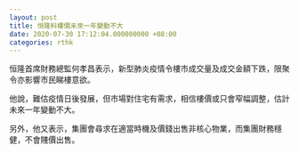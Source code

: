 ```yaml
---
layout: post
title: 恒隆料樓價未來一年變動不大
date: 2020-07-30 17:12:04.000000000 +08:00
categories: rthk
---
```


恒隆首席財務總監何孝昌表示，新型肺炎疫情令樓市成交量及成交金額下跌，限聚令亦影響市民睇樓意欲。

他說，難估疫情日後發展，但市場對住宅有需求，相信樓價或只會窄幅調整，估計未來一年變動不大。

另外，他又表示，集團會尋求在適當時機及價錢出售非核心物業，而集團財務穩健，不會賤價出售。
